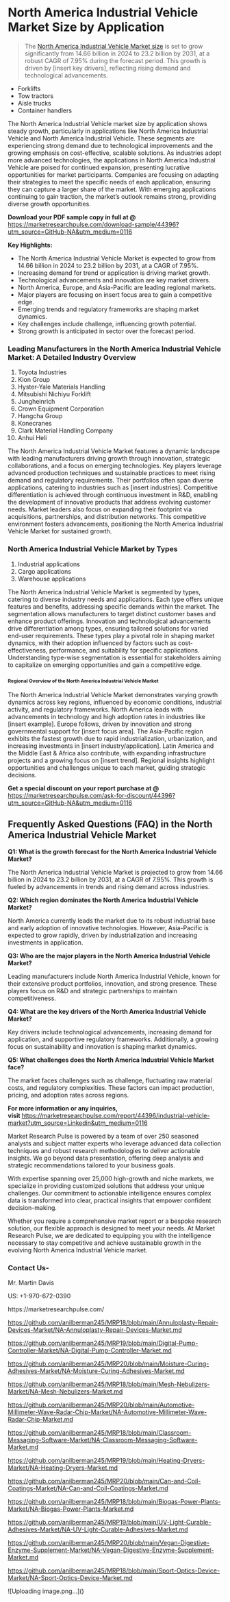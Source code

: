 <h1>North America Industrial Vehicle Market&nbsp;Size by Application</h1><blockquote><p>The <a href="https://marketresearchpulse.com/download-sample/44396?utm_source=GitHub-NA&amp;utm_medium=0116">North America Industrial Vehicle Market size</a> is set to grow significantly from 14.66 billion in 2024 to 23.2 billion by 2031, at a robust CAGR of 7.95% during the forecast period. This growth is driven by [insert key drivers], reflecting rising demand and technological advancements.</p></blockquote><ul><li>Forklifts <li> Tow tractors <li> Aisle trucks <li> Container handlers</li></ul><p>The North America Industrial Vehicle market size by application shows steady growth, particularly in applications like North America Industrial Vehicle and North America Industrial Vehicle. These segments are experiencing strong demand due to technological improvements and the growing emphasis on cost-effective, scalable solutions. As industries adopt more advanced technologies, the applications in North America Industrial Vehicle are poised for continued expansion, presenting lucrative opportunities for market participants. Companies are focusing on adapting their strategies to meet the specific needs of each application, ensuring they can capture a larger share of the market. With emerging applications continuing to gain traction, the market’s outlook remains strong, providing diverse growth opportunities.</p><p><strong>Download your PDF sample copy in full at @ </strong><a href="https://marketresearchpulse.com/download-sample/44396?utm_source=GitHub-NA&amp;utm_medium=0116">https://marketresearchpulse.com/download-sample/44396?utm_source=GitHub-NA&amp;utm_medium=0116</a></p><p><strong>Key Highlights: </strong></p><ul><li>The North America Industrial Vehicle Market is expected to grow from 14.66 billion in 2024 to 23.2 billion by 2031, at a CAGR of 7.95%.</li><li>Increasing demand for trend or application is driving market growth.</li><li>Technological advancements and innovation are key market drivers.</li><li>North America, Europe, and Asia-Pacific are leading regional markets.</li><li>Major players are focusing on insert focus area to gain a competitive edge.</li><li>Emerging trends and regulatory frameworks are shaping market dynamics.</li><li>Key challenges include challenge, influencing growth potential.</li><li>Strong growth is anticipated in sector over the forecast period.</li></ul><h3>Leading Manufacturers in the North America Industrial Vehicle Market: A Detailed Industry Overview</h3><ol><li>Toyota Industries</li><li>Kion Group</li><li>Hyster-Yale Materials Handling</li><li>Mitsubishi Nichiyu Forklift</li><li>Jungheinrich</li><li>Crown Equipment Corporation</li><li>Hangcha Group</li><li>Konecranes</li><li>Clark Material Handling Company</li><li>Anhui Heli</li></ol><div class="flex max-w-full flex-col flex-grow"><div class="min-h-8 text-message flex w-full flex-col items-end gap-2 whitespace-normal break-words [.text-message+&amp;]:mt-5" dir="auto" data-message-author-role="assistant" data-message-id="fd8432e4-4910-450d-b182-61b7bfb0a01f" data-message-model-slug="gpt-4o"><div class="flex w-full flex-col gap-1 empty:hidden first:pt-[3px]"><div class="markdown prose w-full break-words dark:prose-invert light"><p>The North America Industrial Vehicle Market features a dynamic landscape with leading manufacturers driving growth through innovation, strategic collaborations, and a focus on emerging technologies. Key players leverage advanced production techniques and sustainable practices to meet rising demand and regulatory requirements. Their portfolios often span diverse applications, catering to industries such as [insert industries]. Competitive differentiation is achieved through continuous investment in R&amp;D, enabling the development of innovative products that address evolving customer needs. Market leaders also focus on expanding their footprint via acquisitions, partnerships, and distribution networks. This competitive environment fosters advancements, positioning the North America Industrial Vehicle Market for sustained growth.</p></div></div></div></div><h3>North America Industrial Vehicle Market by Types</h3><ol><li>Industrial applications <li> Cargo applications <li> Warehouse applications</li></ol><div class="flex max-w-full flex-col flex-grow"><div class="min-h-8 text-message flex w-full flex-col items-end gap-2 whitespace-normal break-words [.text-message+&amp;]:mt-5" dir="auto" data-message-author-role="assistant" data-message-id="084470be-0bb7-4664-bddf-5156b4f41249" data-message-model-slug="gpt-4o-mini"><div class="flex w-full flex-col gap-1 empty:hidden first:pt-[3px]"><div class="markdown prose w-full break-words dark:prose-invert light"><p>The North America Industrial Vehicle Market is segmented by types, catering to diverse industry needs and applications. Each type offers unique features and benefits, addressing specific demands within the market. The segmentation allows manufacturers to target distinct customer bases and enhance product offerings. Innovation and technological advancements drive differentiation among types, ensuring tailored solutions for varied end-user requirements. These types play a pivotal role in shaping market dynamics, with their adoption influenced by factors such as cost-effectiveness, performance, and suitability for specific applications. Understanding type-wise segmentation is essential for stakeholders aiming to capitalize on emerging opportunities and gain a competitive edge.</p></div></div></div></div><h3><span style="font-size: 11px;">Regional Overview of the North America Industrial Vehicle Market</span></h3><div class="flex max-w-full flex-col flex-grow"><div class="min-h-8 text-message flex w-full flex-col items-end gap-2 whitespace-normal break-words [.text-message+&amp;]:mt-5" dir="auto" data-message-author-role="assistant" data-message-id="e9038762-ce64-4e30-91c9-9bd413514231" data-message-model-slug="gpt-4o-mini"><div class="flex w-full flex-col gap-1 empty:hidden first:pt-[3px]"><div class="markdown prose w-full break-words dark:prose-invert light"><p>The North America Industrial Vehicle Market demonstrates varying growth dynamics across key regions, influenced by economic conditions, industrial activity, and regulatory frameworks. North America leads with advancements in technology and high adoption rates in industries like [insert example]. Europe follows, driven by innovation and strong governmental support for [insert focus area]. The Asia-Pacific region exhibits the fastest growth due to rapid industrialization, urbanization, and increasing investments in [insert industry/application]. Latin America and the Middle East &amp; Africa also contribute, with expanding infrastructure projects and a growing focus on [insert trend]. Regional insights highlight opportunities and challenges unique to each market, guiding strategic decisions.</p></div></div></div></div><p><strong>Get a special discount on your report purchase at @ </strong><a href="https://marketresearchpulse.com/ask-for-discount/44396?utm_source=GitHub-NA&amp;utm_medium=0116">https://marketresearchpulse.com/ask-for-discount/44396?utm_source=GitHub-NA&amp;utm_medium=0116</a></p><h2>Frequently Asked Questions (FAQ) in the North America Industrial Vehicle Market</h2><p><strong>Q1: What is the growth forecast for the North America Industrial Vehicle Market?</strong></p><p>The North America Industrial Vehicle Market is projected to grow from 14.66 billion in 2024 to 23.2 billion by 2031, at a CAGR of 7.95%. This growth is fueled by advancements in trends and rising demand across industries.</p><p><strong>Q2: Which region dominates the North America Industrial Vehicle Market?</strong></p><p>North America currently leads the market due to its robust industrial base and early adoption of innovative technologies. However, Asia-Pacific is expected to grow rapidly, driven by industrialization and increasing investments in application.</p><p><strong>Q3: Who are the major players in the North America Industrial Vehicle Market?</strong></p><p>Leading manufacturers include North America Industrial Vehicle, known for their extensive product portfolios, innovation, and strong presence. These players focus on R&amp;D and strategic partnerships to maintain competitiveness.</p><p><strong>Q4: What are the key drivers of the North America Industrial Vehicle Market?</strong></p><p>Key drivers include technological advancements, increasing demand for application, and supportive regulatory frameworks. Additionally, a growing focus on sustainability and innovation is shaping market dynamics.</p><p><strong>Q5: What challenges does the North America Industrial Vehicle Market face?</strong></p><p>The market faces challenges such as challenge, fluctuating raw material costs, and regulatory complexities. These factors can impact production, pricing, and adoption rates across regions.</p><p><strong>For more information or any inquiries, visit&nbsp;</strong><a href="https://marketresearchpulse.com/report/44396/industrial-vehicle-market?utm_source=Linkedin&utm_medium=0116">https://marketresearchpulse.com/report/44396/industrial-vehicle-market?utm_source=Linkedin&utm_medium=0116</a></p><p>Market Research Pulse is powered by a team of over 250 seasoned analysts and subject matter experts who leverage advanced data collection techniques and robust research methodologies to deliver actionable insights. We go beyond data presentation, offering deep analysis and strategic recommendations tailored to your business goals.</p><p>With expertise spanning over 25,000 high-growth and niche markets, we specialize in providing customized solutions that address your unique challenges. Our commitment to actionable intelligence ensures complex data is transformed into clear, practical insights that empower confident decision-making.</p><p>Whether you require a comprehensive market report or a bespoke research solution, our flexible approach is designed to meet your needs. At Market Research Pulse, we are dedicated to equipping you with the intelligence necessary to stay competitive and achieve sustainable growth in the evolving North America Industrial Vehicle market.</p><h3><strong>Contact Us-</strong></h3><p>Mr. Martin Davis</p><p>US: +1-970-672-0390</p><p>https://marketresearchpulse.com/</p><p><a href="https://github.com/anilberman245/MRP18/blob/main/Annuloplasty-Repair-Devices-Market/NA-Annuloplasty-Repair-Devices-Market.md">https://github.com/anilberman245/MRP18/blob/main/Annuloplasty-Repair-Devices-Market/NA-Annuloplasty-Repair-Devices-Market.md</a></p><p><a href="https://github.com/anilberman245/MRP19/blob/main/Digital-Pump-Controller-Market/NA-Digital-Pump-Controller-Market.md">https://github.com/anilberman245/MRP19/blob/main/Digital-Pump-Controller-Market/NA-Digital-Pump-Controller-Market.md</a></p><p><a href="https://github.com/anilberman245/MRP20/blob/main/Moisture-Curing-Adhesives-Market/NA-Moisture-Curing-Adhesives-Market.md">https://github.com/anilberman245/MRP20/blob/main/Moisture-Curing-Adhesives-Market/NA-Moisture-Curing-Adhesives-Market.md</a></p><p><a href="https://github.com/anilberman245/MRP18/blob/main/Mesh-Nebulizers-Market/NA-Mesh-Nebulizers-Market.md">https://github.com/anilberman245/MRP18/blob/main/Mesh-Nebulizers-Market/NA-Mesh-Nebulizers-Market.md</a></p><p><a href="https://github.com/anilberman245/MRP20/blob/main/Automotive-Millimeter-Wave-Radar-Chip-Market/NA-Automotive-Millimeter-Wave-Radar-Chip-Market.md">https://github.com/anilberman245/MRP20/blob/main/Automotive-Millimeter-Wave-Radar-Chip-Market/NA-Automotive-Millimeter-Wave-Radar-Chip-Market.md</a></p><p><a href="https://github.com/anilberman245/MRP18/blob/main/Classroom-Messaging-Software-Market/NA-Classroom-Messaging-Software-Market.md">https://github.com/anilberman245/MRP18/blob/main/Classroom-Messaging-Software-Market/NA-Classroom-Messaging-Software-Market.md</a></p><p><a href="https://github.com/anilberman245/MRP19/blob/main/Heating-Dryers-Market/NA-Heating-Dryers-Market.md">https://github.com/anilberman245/MRP19/blob/main/Heating-Dryers-Market/NA-Heating-Dryers-Market.md</a></p><p><a href="https://github.com/anilberman245/MRP20/blob/main/Can-and-Coil-Coatings-Market/NA-Can-and-Coil-Coatings-Market.md">https://github.com/anilberman245/MRP20/blob/main/Can-and-Coil-Coatings-Market/NA-Can-and-Coil-Coatings-Market.md</a></p><p><a href="https://github.com/anilberman245/MRP18/blob/main/Biogas-Power-Plants-Market/NA-Biogas-Power-Plants-Market.md">https://github.com/anilberman245/MRP18/blob/main/Biogas-Power-Plants-Market/NA-Biogas-Power-Plants-Market.md</a></p><p><a href="https://github.com/anilberman245/MRP19/blob/main/UV-Light-Curable-Adhesives-Market/NA-UV-Light-Curable-Adhesives-Market.md">https://github.com/anilberman245/MRP19/blob/main/UV-Light-Curable-Adhesives-Market/NA-UV-Light-Curable-Adhesives-Market.md</a></p><p><a href="https://github.com/anilberman245/MRP20/blob/main/Vegan-Digestive-Enzyme-Supplement-Market/NA-Vegan-Digestive-Enzyme-Supplement-Market.md">https://github.com/anilberman245/MRP20/blob/main/Vegan-Digestive-Enzyme-Supplement-Market/NA-Vegan-Digestive-Enzyme-Supplement-Market.md</a></p><p><a href="https://github.com/anilberman245/MRP18/blob/main/Sport-Optics-Device-Market/NA-Sport-Optics-Device-Market.md">https://github.com/anilberman245/MRP18/blob/main/Sport-Optics-Device-Market/NA-Sport-Optics-Device-Market.md</a></p>
![Uploading image.png…]()
